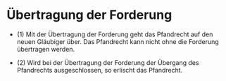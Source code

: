 # Übertragung der Forderung

- (1) Mit der Übertragung der Forderung geht das Pfandrecht auf den neuen Gläubiger über. Das Pfandrecht kann nicht ohne die Forderung übertragen werden.

- (2) Wird bei der Übertragung der Forderung der Übergang des Pfandrechts ausgeschlossen, so erlischt das Pfandrecht.

